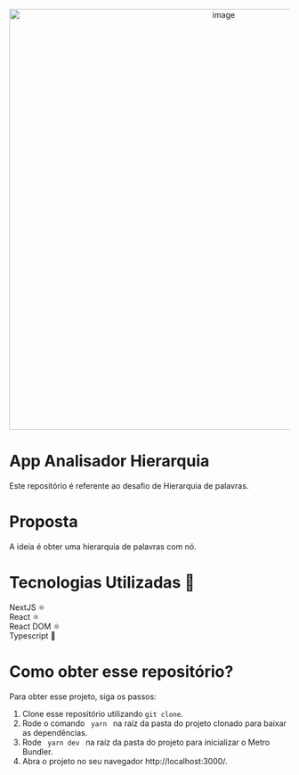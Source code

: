 <p align="center">
  <img width="755" alt="image" src="https://github.com/user-attachments/assets/bbc3bb13-a747-4d76-8976-ff73c404bddf">
</p>

# App Analisador Hierarquia
Este repositório é referente ao desafio de Hierarquia de palavras.

# Proposta
A ideia é obter uma hierarquia de palavras com nó.

# Tecnologias Utilizadas 🚀
NextJS ⚛️ <br />
React ⚛️ <br />
React DOM ⚛️ <br />
Typescript 🦕 <br />


# Como obter esse repositório?
Para obter esse projeto, siga os passos:
1. Clone esse repositório utilizando <code>git clone</code>.
2. Rode o comando <code> yarn </code> na raíz da pasta do projeto clonado para baixar as dependências.
3. Rode <code> yarn dev </code> na raíz da pasta do projeto para inicializar o Metro Bundler.
7. Abra o projeto no seu navegador http://localhost:3000/.





